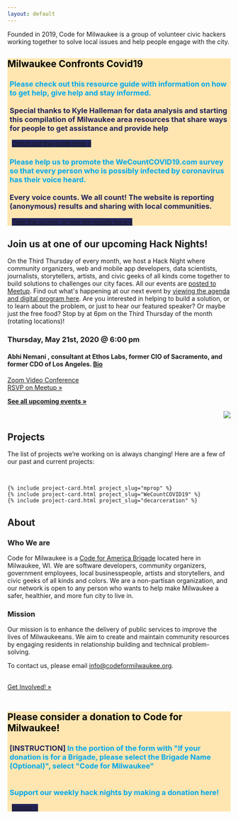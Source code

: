 ```yaml
---
layout: default
---
```

<div class="usa-grid-wide">
    <div id="hero-image" class="usa-width-one-whole">
        <div id="hero-header-text" class="usa-width-two-thirds">
            <div id="hero-p">
                <p>Founded in 2019, Code for Milwaukee is a group of volunteer civic hackers working together to solve local issues and help people engage with the city.</p>
            </div>
        </div>
    </div>
</div>
  
<div class="usa-grid">

  <div class = "usa-width-one-whole" style="background-color:#ffe6b1; margin-top,margin-bottom:2%;" >
          <h2 style="color:black;"> Milwaukee Confronts Covid19</h2>
          <h3 style="color:#00A8E9; padding-left:5px"> Please check out this resource guide with information on how to get help, give help and stay informed.
            <br>
            <br>
            <span style='color: #23235A;'> Special thanks to Kyle Halleman for data analysis and starting this compilation of Milwaukee area resources that share ways for people to get assistance and provide help </span>
            </h3>
          <a target="_blank" href="https://www.covid19inwi.com" class="usa-button" style = "background-color:#23235A; margin-left: 2%; margin-bottom: 2%">Check out the guide here »</a>
            <br>
            <h3 style="color:#00A8E9; padding-left:5px"> Please help us to promote the WeCountCOVID19.com survey so that every person who is possibly infected by coronavirus has their voice heard. 
            <br>
            <br>
            <span style='color: #23235A;'> Every voice counts. We all count! The website is reporting (anonymous) results and sharing with local communities. </span>
            </h3>
          <a target="_blank" href="https://www.WeCountCOVID19.com" class="usa-button" style = "background-color:#23235A; margin-left: 2%; margin-bottom: 2%"> Take the survey, or see the results here  »</a>
  </div>
  <div class="usa-width-three-fourths usa-section">
      <h2 id="project-nights">Join us at one of our upcoming Hack Nights!</h2>
      <p>On the Third Thursday of every month, we host a Hack Night where community organizers, web and mobile app developers, data scientists, journalists, storytellers, artists, and civic geeks of all kinds come together to build solutions to challenges our city faces. All our events are <a href='https://www.meetup.com/Code-for-Milwaukee/events/'>posted to Meetup</a>. Find out what's happening at our next event by <a href='https://github.com/codeformilwaukee/hack-night-digital-programs#All-Digital-programs'>viewing the agenda and digital program here</a>. Are you interested in helping to build a solution, or to learn about the problem, or just to hear our featured speaker? Or maybe just the free food? Stop by at 6pm on the Third Thursday of the month (rotating locations)!</p>
  </div>
  <div class="usa-width-one-half">
    <h3>Thursday, May 21st, 2020 @ 6:00 pm</h3>
    <h4> Abhi Nemani , consultant at Ethos Labs, former CIO of Sacramento, and former CDO of Los Angeles. <a href='https://abhinemani.com/about/'>Bio</a></h4>
    <!-- <h4> Speakers TBD</h4> -->
    <p><span><a href=''>Zoom Video Conference</a></span>
    <!-- <br>
      <a href='https://www.google.com/maps/search/?api=1&query=43.075850%2C-87.881260'>Bolton Hall</a> -->
    <br> 
    <a target="_blank" href="https://www.meetup.com/Code-for-Milwaukee/events/270095565/" class="usa-button">RSVP on Meetup »</a></p>
    <p><strong><a href="https://www.meetup.com/Code-for-Milwaukee/events/" target="_blank">See all upcoming events »</a></strong></p>

  </div>
  <div class="usa-width-one-half" style ='float:right;'>
    <img src="../assets/images/hack_night_1.jpg">
  </div>


  <div class="usa-width-one-whole usa-section">
    <div class="usa-width-one-whole">
        <br>
        <h2 id="projects">Projects</h2>
        <p>The list of projects we’re working on is always changing! Here are a few of our past and current projects:</p>
        <br>
    </div>


    {% include project-card.html project_slug="mprop" %}
    {% include project-card.html project_slug="WeCountCOVID19" %}
    {% include project-card.html project_slug="decarceration" %}

  </div>


  <div class="usa-section">
    <div class="usa-width-one-whole">
      <h2 id="about">About</h2>
      <div class="usa-width-two-thirds">
         <h3>Who We are</h3>
        <p>Code for Milwaukee is a <a href="http://brigade.codeforamerica.org/">Code for America Brigade</a> located here in Milwaukee, WI. We are software developers, community organizers, government employees, local businesspeople, artists and storytellers, and civic geeks of all kinds and colors. We are a non-partisan organization, and our network is open to any person who wants to help make Milwaukee a safer, healthier, and more fun city to live in.</p>
         <h3> Mission </h3>
        <p>Our mission is to enhance the delivery of public services to improve the lives of Milwaukeeans. We aim to create and maintain community resources by engaging residents in relationship building and technical problem-solving.</p>
        <p>To contact us, please email <a href="mailto:info@codeformilwaukee.org">info@codeformilwaukee.org</a>.</p>
        <br>
                <a target="_blank" href="https://forms.gle/SpCTwWxsDdmsB6kj6" class="usa-button">Get Involved! »</a>
        <br>
        <br>
      </div>
    </div>
  </div>


  <div class = "usa-width-one-whole" style="background-color:#ffe6b1; margin-top,margin-bottom:2%;" >
          <h2 style="color:black;"> Please consider a donation to Code for Milwaukee!</h2>
          <h3 style="color:#00A8E9; padding-left:5px"> <span style ="color:#23235A" >[INSTRUCTION]</span> In the portion of the form with "If your donation is for a Brigade, please select the Brigade Name (Optional)", select "Code for Milwaukee"
            <br>
            <br>
            <br>
            Support our weekly hack nights by making a donation here!</h3>
          <a target="_blank" href="https://www.codeforamerica.org/donate" class="usa-button" style = "background-color:#23235A; margin-left: 2%; margin-bottom: 2%">Donate »</a>
  </div>
  <br>
  <br>
<div class="usa-grid-wide">
    <div class="usa-width-one-whole" align="center">
        <!-- <br>
        <button> Submit a Proposal </button> -->
    </div>
</div>

